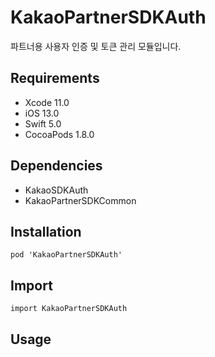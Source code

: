 # KakaoPartnerSDKAuth

파트너용 사용자 인증 및 토큰 관리 모듈입니다.

## Requirements
- Xcode 11.0
- iOS 13.0
- Swift 5.0
- CocoaPods 1.8.0

## Dependencies
- KakaoSDKAuth
- KakaoPartnerSDKCommon

## Installation
```
pod 'KakaoPartnerSDKAuth'
```

## Import
```
import KakaoPartnerSDKAuth
```

## Usage
